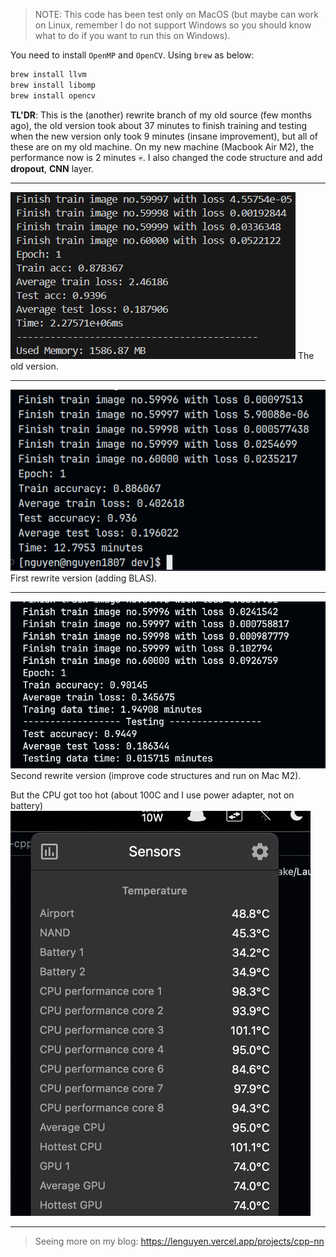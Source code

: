 > NOTE: This code has been test only on MacOS (but maybe can work on Linux, remember I do not support Windows so you should know what to do if you want to run this on Windows).

You need to install `OpenMP` and `OpenCV`. Using `brew` as below:
```cpp
brew install llvm
brew install libomp
brew install opencv
```

**TL'DR**: This is the (another) rewrite branch of my old source (few months ago), the old version took about 37 minutes to finish training and testing when the new version only took 9 minutes (insane improvement), but all of these are on my old machine. On my new machine (Macbook Air M2), the performance now is 2 minutes 💀. I also changed the code structure and add **dropout**, **CNN** layer.

---

<img src="results/ryzen5_5500u_windows.png">
The old version.

---

<img src="results/ryzen5_5500u_linux.png">
First rewrite version (adding BLAS).

---

<img src="results/apple_M2.png">
Second rewrite version (improve code structures and run on Mac M2).

But the CPU got too hot (about 100C and I use power adapter, not on battery)
<img src="results/m2_temp.png">


---

> Seeing more on my blog: https://lenguyen.vercel.app/projects/cpp-nn